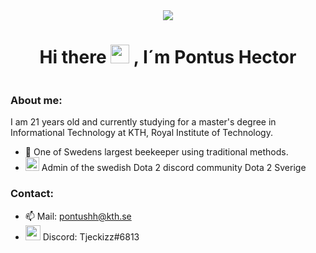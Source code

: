<div id="header" align="center">
  <img src="https://media.giphy.com/media/JzW55Eagj2fxC/giphy.gif"\>
 </div>
 
 <h1 align="center">
 Hi there 
 <img src="https://media.giphy.com/media/hvRJCLFzcasrR4ia7z/giphy.gif" width="30px"/>
 , I´m Pontus Hector
 </h1>
 
 <div id="badges">
 <img src="https://komarev.com/ghpvc/?username=Tjeckizz&style=plain&color=000000" alt=""/>
 </div>
 
### About me:
 
I am 21 years old and currently studying for a master's degree in Informational Technology at KTH, Royal Institute of Technology.

* 🐝 One of Swedens largest beekeeper using traditional methods.
* <img src="https://media.giphy.com/media/8BlByFsU4FZJ41AJpd/giphy.gif" width="22px"/> Admin of the swedish Dota 2 discord community Dota 2 Sverige 

### Contact:

* 📫 Mail: pontushh@kth.se
*  <img src="https://cloud.githubusercontent.com/assets/6291467/26705903/96c2d66e-477c-11e7-9f4e-f3c0efe96c9a.png" width="24px"/> Discord: Tjeckizz#6813
 
 

